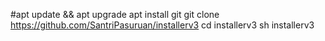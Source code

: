 #apt update && apt upgrade
apt install git
git clone https://github.com/SantriPasuruan/installerv3
cd installerv3
sh installerv3
